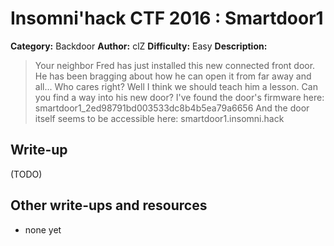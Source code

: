 # Insomni'hack CTF 2016 : Smartdoor1

**Category:** Backdoor
**Author:** clZ
**Difficulty:** Easy
**Description:**

> Your neighbor Fred has just installed this new connected front door. He has been bragging about how he can open it from far away and all... Who cares right?
> Well I think we should teach him a lesson. Can you find a way into his new door?
> I've found the door's firmware here: smartdoor1_2ed98791bd003533dc8b4b5ea79a6656
> And the door itself seems to be accessible here: smartdoor1.insomni.hack

## Write-up

(TODO)

## Other write-ups and resources

* none yet
